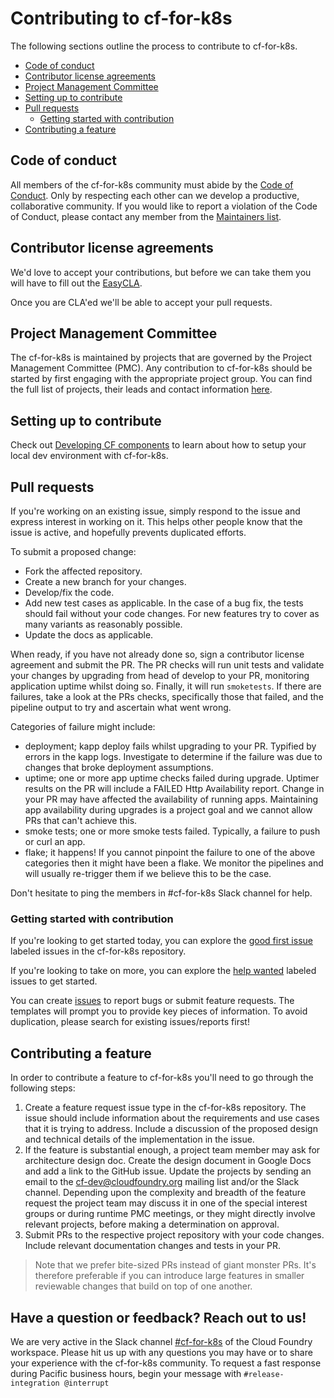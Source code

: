 # Contributing to cf-for-k8s

The following sections outline the process to contribute to cf-for-k8s.

- [Code of conduct](#code-of-conduct)
- [Contributor license agreements](#contributor-license-agreements)
- [Project Management Committee](#project-management-committee)
- [Setting up to contribute](#setting-up-to-contribute)
- [Pull requests](#pull-requests)
  - [Getting started with contribution](#getting-started-with-contribution)
- [Contributing a feature](#contributing-a-feature)

## Code of conduct

All members of the cf-for-k8s community must abide by the [Code of Conduct](community/code-of-conduct.md). Only by respecting each other can we develop a productive, collaborative community. If you would like to report a violation of the Code of Conduct, please contact any member from the [Maintainers list](MAINTAINERS.md).

## Contributor license agreements

We'd love to accept your contributions, but before we can take them you will have to fill out the [EasyCLA](https://lfcla.com/).

Once you are CLA'ed we'll be able to accept your pull requests.

## Project Management Committee

The cf-for-k8s is maintained by projects that are governed by the Project Management Committee (PMC). Any contribution to cf-for-k8s should be started by first engaging with the appropriate project group. You can find the full list of projects, their leads and contact information [here](https://docs.google.com/spreadsheets/d/1hg0EA3aB9wiCq8SgCU90ft4qrHvczsUjK0W_31APWxM/edit#gid=0).

## Setting up to contribute

Check out [Developing CF components](PREPARING-FOR-DEVELOPMENT.md) to learn about how to setup your local dev environment with cf-for-k8s.

## Pull requests

If you're working on an existing issue, simply respond to the issue and express interest in working on it. This helps other people know that the issue is active, and hopefully prevents duplicated efforts.

To submit a proposed change:

- Fork the affected repository.
- Create a new branch for your changes.
- Develop/fix the code.
- Add new test cases as applicable. In the case of a bug fix, the tests should fail without your code changes. For new features try to cover as many variants as reasonably possible.
- Update the docs as applicable.

When ready, if you have not already done so, sign a contributor license agreement and submit the PR. The PR checks will run unit tests and validate your changes by upgrading from head of develop to your PR, monitoring application uptime whilst doing so.   Finally, it will run `smoketests`.  If there are failures, take a look at the PRs checks, specifically those that failed, and the pipeline output to try and ascertain what went wrong.

Categories of failure might include:
- deployment; kapp deploy fails whilst upgrading to your PR.  Typified by errors in the kapp logs.  Investigate to determine if the failure was due to changes that broke deployment assumptions.
- uptime; one or more app uptime checks failed during upgrade.  Uptimer results on the PR will include a FAILED Http Availability report.  Change in your PR may have affected the availability of running apps.  Maintaining app
availability during upgrades is a project goal and we cannot allow PRs that can't achieve this.
- smoke tests; one or more smoke tests failed.  Typically, a failure to push or curl an app.
- flake; it happens!  If you cannot pinpoint the failure to one of the above categories then it might have been a flake.  We monitor the pipelines and will usually re-trigger them if we believe this to be the case.

Don't hesitate to ping the members in #cf-for-k8s Slack channel for help.

### Getting started with contribution

If you're looking to get started today, you can explore the [good first issue](https://github.com/cloudfoundry/cf-for-k8s/issues?q=is%3Aopen+is%3Aissue+label%3A%22Good+first+issue%22) labeled issues in the cf-for-k8s repository.

If you're looking to take on more, you can explore the [help wanted](https://github.com/cloudfoundry/cf-for-k8s/issues?q=is%3Aopen+is%3Aissue+label%3A%22Help+wanted%22) labeled issues to get started.

You can create [issues](https://github.com/cloudfoundry/cf-for-k8s/issues) to report bugs or submit feature requests. The templates will prompt you to provide key pieces of information. To avoid duplication, please search for existing issues/reports first!

## Contributing a feature

In order to contribute a feature to cf-for-k8s you'll need to go through the following steps:

1. Create a feature request issue type in the cf-for-k8s repository. The issue should include information about the requirements and use cases that it is trying to address. Include a discussion of the proposed design and technical details of the implementation in the issue.
1. If the feature is substantial enough, a project team member may ask for architecture design doc. Create the design document in Google Docs and add a link to the GitHub issue. Update the projects by sending an email to the cf-dev@cloudfoundry.org mailing list and/or the Slack channel. Depending upon the complexity and breadth of the feature request the project team may discuss it in one of the special interest groups or during runtime PMC meetings, or they might directly involve relevant projects, before making a determination on approval.
1. Submit PRs to the respective project repository with your code changes. Include relevant documentation changes and tests in your PR.

> Note that we prefer bite-sized PRs instead of giant monster PRs. It's therefore preferable if you can introduce large features in smaller reviewable changes that build on top of one another.

## Have a question or feedback? Reach out to us!

We are very active in the Slack channel [#cf-for-k8s](https://cloudfoundry.slack.com/archives/CH9LF6V1P) of the Cloud Foundry workspace. Please hit us up with any questions you may have or to share your experience with the cf-for-k8s community. To request a fast response during Pacific business hours, begin your message with `#release-integration @interrupt`

